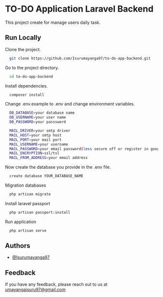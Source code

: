 
# TO-DO Application Laravel Backend

This project create for manage users daily task.




## Run Locally

Clone the project.

```bash
  git clone https://github.com/Isurumayanga97/to-do-app-backend.git
```

Go to the project directory.

```bash
  cd to-do-app-backend
```

Install dependencies.

```bash
  composer install
```

Change .env.example to .env and change environment variables.

```bash
  DB_DATABASE=your database name
  DB_USERNAME=your user name
  DB_PASSWORD=your passsword

  MAIL_DRIVER=your smtp driver
  MAIL_HOST=your smtp host
  MAIL_PORT=your mail port
  MAIL_USERNAME=your username
  MAIL_PASSWORD=your email password(less secure off or register in google app)
  MAIL_ENCRYPTION=ssl/tsl
  MAIL_FROM_ADDRESS=your email address
```
Now create the database you provide in the .env file.

```bash
  create database YOUR_DATABASE_NAME
```
Migration databases

```bash
  php artisan migrate
```

Install laravel passport

```bash
  php artisan passport:install
```

Run application

```bash
  php artisan serve
```

## Authors

- [@Isurumayanga97](https://github.com/Isurumayanga97)


## Feedback

If you have any feedback, please reach out to us at umayangaisuru97@gmail.com

